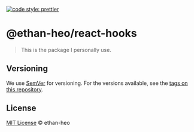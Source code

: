 [![code style: prettier](https://img.shields.io/badge/code_style-prettier-ff69b4.svg?style=flat-square)](https://github.com/prettier/prettier)

# @ethan-heo/react-hooks

> This is the package I personally use.

## Versioning

We use [SemVer](http://semver.org/) for versioning. For the versions available, see the [tags on this repository](https://github.com/your/project/tags).

## License

[MIT License](https://andreasonny.mit-license.org/2019) © ethan-heo
